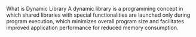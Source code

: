What is Dynamic Library
A dynamic library is a programming concept in which shared libraries with special functionalities are launched only during program execution, which minimizes overall program size and facilitates improved application performance for reduced memory consumption.
